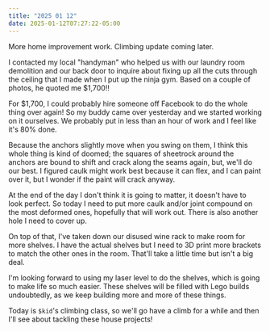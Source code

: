 ```yaml
---
title: "2025 01 12"
date: 2025-01-12T07:27:22-05:00
---
```


More home improvement work. Climbing update coming later.<!--more-->

I contacted my local "handyman" who helped us with our laundry room demolition
and our back door to inquire about fixing up all the cuts through the ceiling
that I made when I put up the ninja gym. Based on a couple of photos, he quoted
me $1,700!!

For $1,700, I could probably hire someone off Facebook to do the whole thing
over again! So my buddy came over yesterday and we started working on it
ourselves. We probably put in less than an hour of work and I feel like it's 80%
done.

Because the anchors slightly move when you swing on them, I think this whole
thing is kind of doomed; the squares of sheetrock around the anchors are bound
to shift and crack along the seams again, but, we'll do our best. I figured
caulk might work best because it can flex, and I can paint over it, but I wonder
if the paint will crack anyway.

At the end of the day I don't think it is going to matter, it doesn't have to
look perfect. So today I need to put more caulk and/or joint compound on the
most deformed ones, hopefully that will work out. There is also another hole I
need to cover up.

On top of that, I've taken down our disused wine rack to make room for more
shelves. I have the actual shelves but I need to 3D print more brackets to match
the other ones in the room. That'll take a little time but isn't a big deal.

I'm looking forward to using my laser level to do the shelves, which is going to
make life so much easier. These shelves will be filled with Lego builds
undoubtedly, as we keep building more and more of these things.

Today is `$kid`'s climbing class, so we'll go have a climb for a while and then
I'll see about tackling these house projects!
